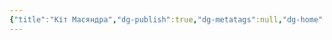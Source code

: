 ```yaml
---
{"title":"Кіт Масяндра","dg-publish":true,"dg-metatags":null,"dg-home":null,"permalink":"/moya-sim-ya/kit-masyandra/","dgPassFrontmatter":true,"noteIcon":""}
---
```


